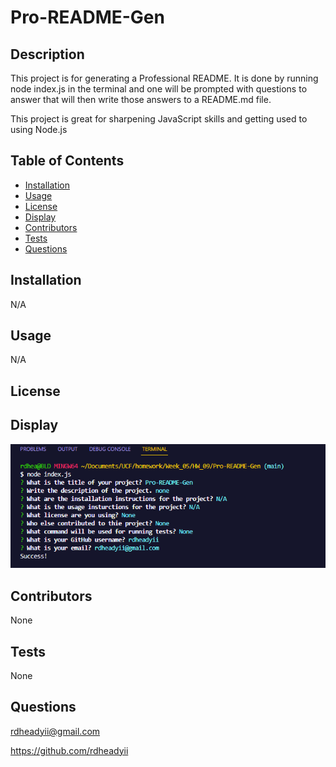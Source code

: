 # Pro-README-Gen
  

  ## Description
  This project is for generating a Professional README. It is done by running node index.js in the terminal and one will be prompted with questions to answer that will then write those answers to a README.md file. 

  This project is great for sharpening JavaScript skills and getting used to using Node.js

  ## Table of Contents
  * [Installation](#installation)
  * [Usage](#usage)
  * [License](#license)
  * [Display](#display)
  * [Contributors](#contributors)
  * [Tests](#tests)
  * [Questions](#questions)

  ## Installation
  N/A

  ## Usage
  N/A

  ## License
  
  ## Display
  ![Display of what terminal looks like](./images/screenshot.PNG)

  ## Contributors
  None

  ## Tests
  None

  ## Questions
  rdheadyii@gmail.com

  https://github.com/rdheadyii
